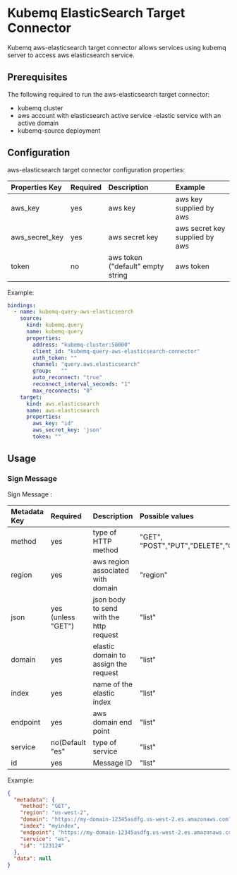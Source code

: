 # Kubemq ElasticSearch Target Connector

Kubemq aws-elasticsearch target connector allows services using kubemq server to access aws elasticsearch service.

## Prerequisites
The following required to run the aws-elasticsearch target connector:

- kubemq cluster
- aws account with elasticsearch active service -elastic service with an active domain
- kubemq-source deployment

## Configuration

aws-elasticsearch target connector configuration properties:

| Properties Key | Required | Description                                | Example                     |
|:---------------|:---------|:-------------------------------------------|:----------------------------|
| aws_key        | yes      | aws key                                    | aws key supplied by aws         |
| aws_secret_key | yes      | aws secret key                             | aws secret key supplied by aws  |
| token          | no       | aws token ("default" empty string          | aws token                       |


Example:

```yaml
bindings:
  - name: kubemq-query-aws-elasticsearch
    source:
      kind: kubemq.query
      name: kubemq-query
      properties:
        address: "kubemq-cluster:50000"
        client_id: "kubemq-query-aws-elasticsearch-connector"
        auth_token: ""
        channel: "query.aws.elasticsearch"
        group:   ""
        auto_reconnect: "true"
        reconnect_interval_seconds: "1"
        max_reconnects: "0"
    target:
      kind: aws.elasticsearch
      name: aws-elasticsearch
      properties:
        aws_key: "id"
        aws_secret_key: 'json'
        token: ""
```

## Usage

### Sign Message 

Sign Message :

| Metadata Key      | Required                 | Description                                                 | Possible values                            |
|:------------------|:-------------------------|:------------------------------------------------------------|:-------------------------------------------|
| method            | yes                      | type of HTTP method                                         | "GET", "POST","PUT","DELETE","OPTIONS"                 |
| region            | yes                      | aws region associated with domain                           | "region"                                                 |
| json              | yes (unless "GET")       | json body to send with the http request                     | "list"                                                 |
| domain            | yes                      | elastic domain to assign the request                        | "list"                                                 |
| index             | yes                      | name of the elastic index                                   | "list"                                                 |
| endpoint          | yes                      | aws domain end point                                        | "list"                                                 |
| service           | no(Default "es"          | type of service                                             | "list"                                                 |
| id                | yes                      | Message ID                                                  | "list"                                                 |



Example:

```json
{
  "metadata": {
    "method": "GET",
    "region": "us-west-2",
    "domain": "https://my-domain-12345asdfg.us-west-2.es.amazonaws.com",
    "index": "myindex",
    "endpoint": "https://my-domain-12345asdfg.us-west-2.es.amazonaws.com/my/end_point",
    "service": "es",
    "id": "123124"
  },
  "data": null
}
```
